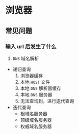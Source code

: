 # 浏览器

## 常见问题

### 输入 url 后发生了什么

1. `DNS` 域名解析

- 递归查询
  1. 浏览器缓存
  2. 本地 `HOST` 文件
  3. 本地 `DNS` 解析器缓存
  4. 本地 `DNS` 服务器
  5. 无法查询到，进行迭代查询
- 迭代查询
  - 根域名服务器
  - 顶级域名服务器
  - 权威域名服务器
